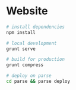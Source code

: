 Website
=======

```bash
# install dependencies
npm install

# local development
grunt serve

# build for production
grunt compress

# deploy on parse
cd parse && parse deploy
```
